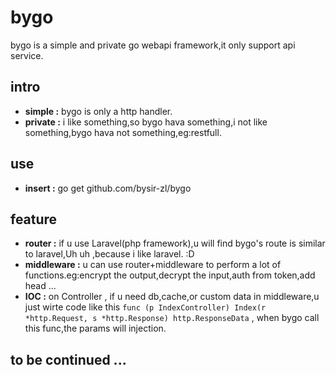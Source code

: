 # bygo 

bygo is a simple and private go webapi framework,it only support api service.

## intro 
 - **simple :** bygo is only a http handler.
 - **private :** i like something,so bygo hava something,i not like something,bygo hava not something,eg:restfull.

## use 
 - **insert :** go get github.com/bysir-zl/bygo

## feature
 - **router :** if u use Laravel(php framework),u will find bygo's route is similar to laravel,Uh uh ,because i like laravel. :D 
 - **middleware :** u can use router+middleware to perform a lot of functions.eg:encrypt the output,decrypt the input,auth from token,add head ...
 - **IOC :** on Controller , if u need db,cache,or custom data in middleware,u just wirte code like this ```func (p IndexController) Index(r *http.Request, s *http.Response) http.ResponseData``` ,
 when bygo call this func,the params will injection.

## to be continued ...

